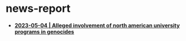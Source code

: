 # news-report

<div id="user-content-toc">
<ul>
  <li><h4><a href="https://github.com/callthis/news/blob/main/press-release/2023-03-05.md#alleged-involvement-of-north-american-university-programs-in-genocides">2023-05-04 | Alleged involvement of north american university programs in genocides</a></h4></li>
</ul>
</div>
